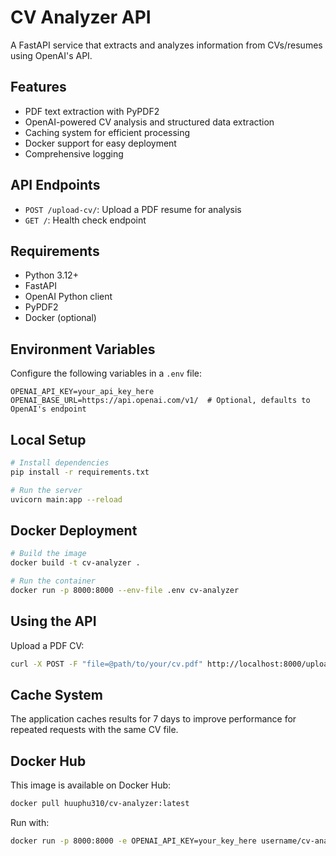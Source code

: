 # CV Analyzer API

A FastAPI service that extracts and analyzes information from CVs/resumes using OpenAI's API.

## Features

- PDF text extraction with PyPDF2
- OpenAI-powered CV analysis and structured data extraction
- Caching system for efficient processing
- Docker support for easy deployment
- Comprehensive logging

## API Endpoints

- `POST /upload-cv/`: Upload a PDF resume for analysis
- `GET /`: Health check endpoint

## Requirements

- Python 3.12+
- FastAPI
- OpenAI Python client
- PyPDF2
- Docker (optional)

## Environment Variables

Configure the following variables in a `.env` file:

```
OPENAI_API_KEY=your_api_key_here
OPENAI_BASE_URL=https://api.openai.com/v1/  # Optional, defaults to OpenAI's endpoint
```

## Local Setup

```bash
# Install dependencies
pip install -r requirements.txt

# Run the server
uvicorn main:app --reload
```

## Docker Deployment

```bash
# Build the image
docker build -t cv-analyzer .

# Run the container
docker run -p 8000:8000 --env-file .env cv-analyzer
```

## Using the API

Upload a PDF CV:

```bash
curl -X POST -F "file=@path/to/your/cv.pdf" http://localhost:8000/upload-cv/
```

## Cache System

The application caches results for 7 days to improve performance for repeated requests with the same CV file.

## Docker Hub

This image is available on Docker Hub:

```bash
docker pull huuphu310/cv-analyzer:latest
```

Run with:

```bash
docker run -p 8000:8000 -e OPENAI_API_KEY=your_key_here username/cv-analyzer:latest
```